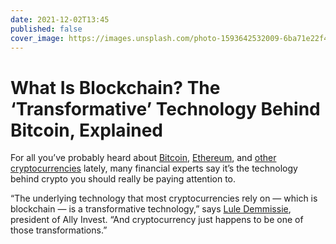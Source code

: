 ```yaml
---
date: 2021-12-02T13:45
published: false
cover_image: https://images.unsplash.com/photo-1593642532009-6ba71e22f468?ixlib=rb-1.2.1&ixid=MnwxMjA3fDF8MHxwaG90by1wYWdlfHx8fGVufDB8fHx8&auto=format&fit=crop&w=2369&q=80
---
```


# What Is Blockchain? The ‘Transformative’ Technology Behind Bitcoin, Explained

For all you’ve probably heard about [Bitcoin](https://time.com/nextadvisor/investing/cryptocurrency/what-is-bitcoin/), [Ethereum](https://time.com/nextadvisor/investing/cryptocurrency/what-is-ethereum/), and [other cryptocurrencies](https://time.com/nextadvisor/investing/cryptocurrency/types-of-cryptocurrency/) lately, many financial experts say it’s the technology behind crypto you should really be paying attention to.

“The underlying technology that most cryptocurrencies rely on — which is blockchain — is a transformative technology,” says [Lule Demmissie](https://www.linkedin.com/in/luled/), president of Ally Invest. “And cryptocurrency just happens to be one of those transformations.”
